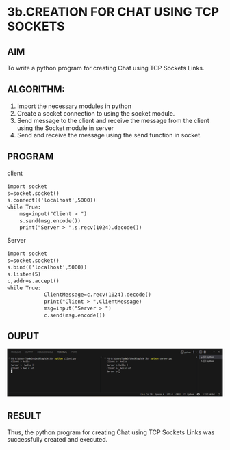 # 3b.CREATION FOR CHAT USING TCP SOCKETS
## AIM
To write a python program for creating Chat using TCP Sockets Links.
## ALGORITHM:
1. Import the necessary modules in python
2. Create a socket connection to using the socket module.
3. Send message to the client and receive the message from the client using the Socket module in
 server
4. Send and receive the message using the send function in socket.
## PROGRAM

client 
``` 
import socket 
s=socket.socket() 
s.connect(('localhost',5000)) 
while True: 
    msg=input("Client > ") 
    s.send(msg.encode()) 
    print("Server > ",s.recv(1024).decode())
```

Server
``` 
import socket 
s=socket.socket() 
s.bind(('localhost',5000)) 
s.listen(5) 
c,addr=s.accept() 
while True: 
            ClientMessage=c.recv(1024).decode() 
            print("Client > ",ClientMessage) 
            msg=input("Server > ") 
            c.send(msg.encode())
```
## OUPUT
![alt text](<Screenshot 2025-05-11 200129.png>)

## RESULT
Thus, the python program for creating Chat using TCP Sockets Links was successfully 
created and executed.

